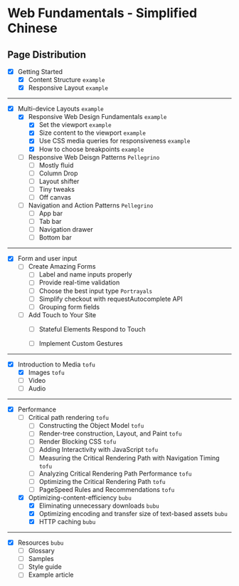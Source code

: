 # Web Fundamentals - Simplified Chinese

## Page Distribution

- [x] Getting Started 
  - [x] Content Structure `example`
  - [x] Responsive Layout `example`

---

- [x] Multi-device Layouts `example`
    - [x] Responsive Web Design Fundamentals `example`
      - [x] Set the viewport `example`
      - [x] Size content to the viewport `example`
      - [x] Use CSS media queries for responsiveness `example`
      - [x] How to choose breakpoints `example`
    - [ ] Responsive Web Deisgn Patterns `Pellegrino`
      - [ ] Mostly fluid
      - [ ] Column Drop
      - [ ] Layout shifter
      - [ ] Tiny tweaks
      - [ ] Off canvas
    - [ ] Navigation and Action Patterns `Pellegrino`
      - [ ] App bar
      - [ ] Tab bar
      - [ ] Navigation drawer
      - [ ] Bottom bar

---

- [x] Form and user input
  - [ ] Create Amazing Forms
    - [ ] Label and name inputs properly
    - [ ] Provide real-time validation
    - [ ] Choose the best input type `Portrayals`
    - [ ] Simplify checkout with requestAutocomplete API
    - [ ] Grouping form fields
  - [ ] Add Touch to Your Site
    - [ ] Stateful Elements Respond to Touch
    - [ ] Implement Custom Gestures


---

- [x] Introduction to Media `tofu`
  - [x] Images `tofu`
  - [ ] Video
  - [ ] Audio

---

- [x] Performance
  - [ ] Critical path rendering `tofu`
    - [ ] Constructing the Object Model `tofu`
    - [ ] Render-tree construction, Layout, and Paint `tofu` 
    - [ ] Render Blocking CSS `tofu`
    - [ ] Adding Interactivity with JavaScript `tofu`
    - [ ] Measuring the Critical Rendering Path with Navigation Timing `tofu`
    - [ ] Analyzing Critical Rendering Path Performance `tofu`
    - [ ] Optimizing the Critical Rendering Path `tofu`
    - [ ] PageSpeed Rules and Recommendations `tofu`
  - [x] Optimizing-content-efficiency `bubu`
    - [x] Eliminating unnecessary downloads `bubu`
    - [x] Optimizing encoding and transfer size of text-based assets `bubu`
    - [x] HTTP caching `bubu`

---

- [x] Resources `bubu`
  - [ ] Glossary
  - [ ] Samples
  - [ ] Style guide
  - [ ] Example article
